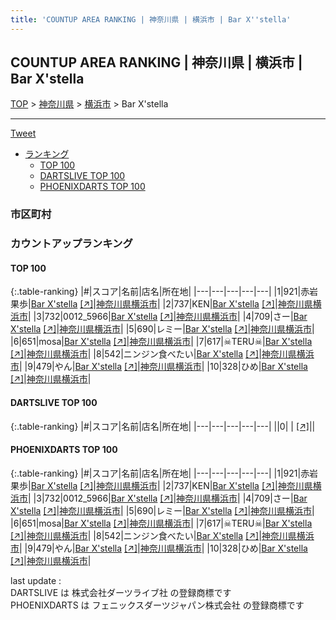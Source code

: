 ```yaml
---
title: 'COUNTUP AREA RANKING | 神奈川県 | 横浜市 | Bar X''stella'
---
```

## COUNTUP AREA RANKING | 神奈川県 | 横浜市 | Bar X'stella

[TOP](/darts/rank/) > [神奈川県](/darts/rank/神奈川県/) > [横浜市](/darts/rank/神奈川県/横浜市/) > Bar X'stella

___

<a href="https://twitter.com/share?ref_src=twsrc%5Etfw" data-text="COUNTUP AREA RANKING | 神奈川県横浜市Bar X'stella" class="twitter-share-button" data-hashtags="DARTSLIVE,PHOENIXDARTS,darts,ダーツ" data-show-count="false">Tweet</a>

* [ランキング](#カウントアップランキング)
    * [TOP 100](#top-100)
    * [DARTSLIVE TOP 100](#dartslive-top-100)
    * [PHOENIXDARTS TOP 100](#phoenixdarts-top-100)

### 市区町村

<ul>

</ul>

### カウントアップランキング

#### TOP 100



{:.table-ranking}
|#|スコア|名前|店名|所在地|
|---|---|---|---|---|
|1|921|<span class="rank-name-pd"><span class="pro-icon-pd"></span>赤岩 果歩</span>|<a href="/darts/rank/shops/78871.html">Bar X'stella</a> <a href="https://vs.phoenixdarts.com/jp/shop/shopDetailInfo/s_78871?s_seq=78871">[↗]</a>|<a href="/darts/rank/神奈川県/横浜市">神奈川県横浜市</a>|
|2|737|<span class="rank-name-pd">KEN</span>|<a href="/darts/rank/shops/78871.html">Bar X'stella</a> <a href="https://vs.phoenixdarts.com/jp/shop/shopDetailInfo/s_78871?s_seq=78871">[↗]</a>|<a href="/darts/rank/神奈川県/横浜市">神奈川県横浜市</a>|
|3|732|<span class="rank-name-pd">0012_5966</span>|<a href="/darts/rank/shops/78871.html">Bar X'stella</a> <a href="https://vs.phoenixdarts.com/jp/shop/shopDetailInfo/s_78871?s_seq=78871">[↗]</a>|<a href="/darts/rank/神奈川県/横浜市">神奈川県横浜市</a>|
|4|709|<span class="rank-name-pd">さー</span>|<a href="/darts/rank/shops/78871.html">Bar X'stella</a> <a href="https://vs.phoenixdarts.com/jp/shop/shopDetailInfo/s_78871?s_seq=78871">[↗]</a>|<a href="/darts/rank/神奈川県/横浜市">神奈川県横浜市</a>|
|5|690|<span class="rank-name-pd">レミー</span>|<a href="/darts/rank/shops/78871.html">Bar X'stella</a> <a href="https://vs.phoenixdarts.com/jp/shop/shopDetailInfo/s_78871?s_seq=78871">[↗]</a>|<a href="/darts/rank/神奈川県/横浜市">神奈川県横浜市</a>|
|6|651|<span class="rank-name-pd">mosa</span>|<a href="/darts/rank/shops/78871.html">Bar X'stella</a> <a href="https://vs.phoenixdarts.com/jp/shop/shopDetailInfo/s_78871?s_seq=78871">[↗]</a>|<a href="/darts/rank/神奈川県/横浜市">神奈川県横浜市</a>|
|7|617|<span class="rank-name-pd">☠TERU☠</span>|<a href="/darts/rank/shops/78871.html">Bar X'stella</a> <a href="https://vs.phoenixdarts.com/jp/shop/shopDetailInfo/s_78871?s_seq=78871">[↗]</a>|<a href="/darts/rank/神奈川県/横浜市">神奈川県横浜市</a>|
|8|542|<span class="rank-name-pd">ニンジン食べたい</span>|<a href="/darts/rank/shops/78871.html">Bar X'stella</a> <a href="https://vs.phoenixdarts.com/jp/shop/shopDetailInfo/s_78871?s_seq=78871">[↗]</a>|<a href="/darts/rank/神奈川県/横浜市">神奈川県横浜市</a>|
|9|479|<span class="rank-name-pd">やん</span>|<a href="/darts/rank/shops/78871.html">Bar X'stella</a> <a href="https://vs.phoenixdarts.com/jp/shop/shopDetailInfo/s_78871?s_seq=78871">[↗]</a>|<a href="/darts/rank/神奈川県/横浜市">神奈川県横浜市</a>|
|10|328|<span class="rank-name-pd">ひめ</span>|<a href="/darts/rank/shops/78871.html">Bar X'stella</a> <a href="https://vs.phoenixdarts.com/jp/shop/shopDetailInfo/s_78871?s_seq=78871">[↗]</a>|<a href="/darts/rank/神奈川県/横浜市">神奈川県横浜市</a>|


#### DARTSLIVE TOP 100



{:.table-ranking}
|#|スコア|名前|店名|所在地|
|---|---|---|---|---|
||0|<span class="rank-name-dl"> </span>|<a href="/darts/rank/shops/.html"></a> <a href="">[↗]</a>|<a href="/darts/rank//"></a>|


#### PHOENIXDARTS TOP 100



{:.table-ranking}
|#|スコア|名前|店名|所在地|
|---|---|---|---|---|
|1|921|<span class="rank-name-pd"><span class="pro-icon-pd"></span>赤岩 果歩</span>|<a href="/darts/rank/shops/78871.html">Bar X'stella</a> <a href="https://vs.phoenixdarts.com/jp/shop/shopDetailInfo/s_78871?s_seq=78871">[↗]</a>|<a href="/darts/rank/神奈川県/横浜市">神奈川県横浜市</a>|
|2|737|<span class="rank-name-pd">KEN</span>|<a href="/darts/rank/shops/78871.html">Bar X'stella</a> <a href="https://vs.phoenixdarts.com/jp/shop/shopDetailInfo/s_78871?s_seq=78871">[↗]</a>|<a href="/darts/rank/神奈川県/横浜市">神奈川県横浜市</a>|
|3|732|<span class="rank-name-pd">0012_5966</span>|<a href="/darts/rank/shops/78871.html">Bar X'stella</a> <a href="https://vs.phoenixdarts.com/jp/shop/shopDetailInfo/s_78871?s_seq=78871">[↗]</a>|<a href="/darts/rank/神奈川県/横浜市">神奈川県横浜市</a>|
|4|709|<span class="rank-name-pd">さー</span>|<a href="/darts/rank/shops/78871.html">Bar X'stella</a> <a href="https://vs.phoenixdarts.com/jp/shop/shopDetailInfo/s_78871?s_seq=78871">[↗]</a>|<a href="/darts/rank/神奈川県/横浜市">神奈川県横浜市</a>|
|5|690|<span class="rank-name-pd">レミー</span>|<a href="/darts/rank/shops/78871.html">Bar X'stella</a> <a href="https://vs.phoenixdarts.com/jp/shop/shopDetailInfo/s_78871?s_seq=78871">[↗]</a>|<a href="/darts/rank/神奈川県/横浜市">神奈川県横浜市</a>|
|6|651|<span class="rank-name-pd">mosa</span>|<a href="/darts/rank/shops/78871.html">Bar X'stella</a> <a href="https://vs.phoenixdarts.com/jp/shop/shopDetailInfo/s_78871?s_seq=78871">[↗]</a>|<a href="/darts/rank/神奈川県/横浜市">神奈川県横浜市</a>|
|7|617|<span class="rank-name-pd">☠TERU☠</span>|<a href="/darts/rank/shops/78871.html">Bar X'stella</a> <a href="https://vs.phoenixdarts.com/jp/shop/shopDetailInfo/s_78871?s_seq=78871">[↗]</a>|<a href="/darts/rank/神奈川県/横浜市">神奈川県横浜市</a>|
|8|542|<span class="rank-name-pd">ニンジン食べたい</span>|<a href="/darts/rank/shops/78871.html">Bar X'stella</a> <a href="https://vs.phoenixdarts.com/jp/shop/shopDetailInfo/s_78871?s_seq=78871">[↗]</a>|<a href="/darts/rank/神奈川県/横浜市">神奈川県横浜市</a>|
|9|479|<span class="rank-name-pd">やん</span>|<a href="/darts/rank/shops/78871.html">Bar X'stella</a> <a href="https://vs.phoenixdarts.com/jp/shop/shopDetailInfo/s_78871?s_seq=78871">[↗]</a>|<a href="/darts/rank/神奈川県/横浜市">神奈川県横浜市</a>|
|10|328|<span class="rank-name-pd">ひめ</span>|<a href="/darts/rank/shops/78871.html">Bar X'stella</a> <a href="https://vs.phoenixdarts.com/jp/shop/shopDetailInfo/s_78871?s_seq=78871">[↗]</a>|<a href="/darts/rank/神奈川県/横浜市">神奈川県横浜市</a>|


<div class="footer border-top border-gray-light mt-5 pt-3 text-right text-gray">
    last update : <span style="font-weight: italic" id="foot_last_modified"></span><br />
    DARTSLIVE は 株式会社ダーツライブ社 の登録商標です<br />
    PHOENIXDARTS は フェニックスダーツジャパン株式会社 の登録商標です<br />
</div>

<script src="https://cdnjs.cloudflare.com/ajax/libs/jquery.tablesorter/2.31.3/js/jquery.tablesorter.min.js" integrity="sha512-qzgd5cYSZcosqpzpn7zF2ZId8f/8CHmFKZ8j7mU4OUXTNRd5g+ZHBPsgKEwoqxCtdQvExE5LprwwPAgoicguNg==" crossorigin="anonymous" referrerpolicy="no-referrer"></script>
<link rel="stylesheet" href="https://cdnjs.cloudflare.com/ajax/libs/jquery.tablesorter/2.31.3/css/theme.default.min.css" integrity="sha512-wghhOJkjQX0Lh3NSWvNKeZ0ZpNn+SPVXX1Qyc9OCaogADktxrBiBdKGDoqVUOyhStvMBmJQ8ZdMHiR3wuEq8+w==" crossorigin="anonymous" referrerpolicy="no-referrer" />
<script>
$(function() {
    $(".table-ranking").tablesorter({sortList:[[0, 0]]});
    $("#foot_last_modified").text(formatDate(new Date(document.lastModified), 'yyyy-MM-dd HH:mm:ss'));
});
</script>

<script async src="https://platform.twitter.com/widgets.js" charset="utf-8"></script>